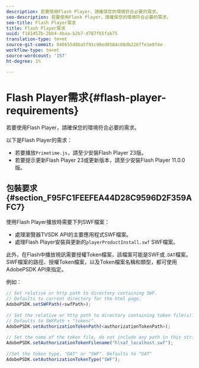 ```yaml
---
description: 若要使用Flash Player，請確保您的環境符合必要的需求。
seo-description: 若要使用Flash Player，請確保您的環境符合必要的需求。
seo-title: Flash Player需求
title: Flash Player需求
uuid: f181457b-2bb4-4baa-b2b7-d787f65fab75
translation-type: tm+mt
source-git-commit: 040655d8ba5f91c98ed0584c08db226ffe1e0f4e
workflow-type: tm+mt
source-wordcount: '157'
ht-degree: 1%

---
```



# Flash Player需求{#flash-player-requirements}

若要使用Flash Player，請確保您的環境符合必要的需求。

<!--<a id="section_FEE654D506EC4D85AE77302AD2A27777"></a>-->

以下是Flash Player的需求：

* 若要播放`Primetime.js`，請至少安裝Flash Player 23版。
* 若要提示更新Flash Player 23或更新版本，請至少安裝Flash Player 11.0.0版。

## 包裝要求{#section_F95FC1FEEFEA44D28C9596D2F359AFC7}

使用Flash Player播放時需要下列SWF檔案：

* 處理瀏覽器TVSDK API的主要應用程式SWF檔案。
* 處理Flash Player安裝與更新的`playerProductInstall.swf` SWF檔案。

此外，在Flash中播放視訊需要授權Token檔案，該檔案可能是SWF或`.DAT`檔案。 SWF檔案的路徑、授權Token檔案，以及Token檔案名稱和類型，都可使用AdobePSDK API來指定。

例如：

```js
// Set relative or http path to directory containing SWF.  
// Defaults to current directory for the html page. 
AdobePSDK.setSWFPath(<swfPath>); 
 
// Set the relative or http path to directory containing token file(s). 
// Defaults to SWFPath + "token/". 
AdobePSDK.setAuthorizationTokenPath(<authorizationTokenPath>); 
 
// Set the name of the token file, do not include any path in this string. 
AdobePSDK.setAuthorizationTokenFilename("hlsaf_localhost.swf"); 
 
//Set the token type, "DAT" or "SWF". Defaults to "DAT" 
AdobePSDK.setAuthorizationTokenType("SWF");
```

